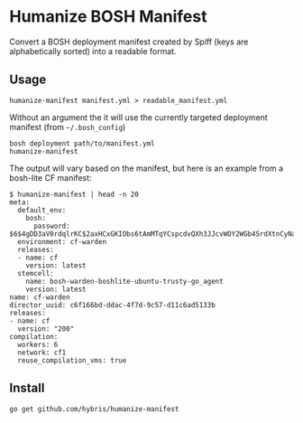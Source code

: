 Humanize BOSH Manifest
======================

Convert a BOSH deployment manifest created by Spiff (keys are alphabetically sorted) into a readable format.

Usage
-----

```
humanize-manifest manifest.yml > readable_manifest.yml
```

Without an argument the it will use the currently targeted deployment manifest (from `~/.bosh_config`\)

```
bosh deployment path/to/manifest.yml
humanize-manifest
```

The output will vary based on the manifest, but here is an example from a bosh-lite CF manifest:

```
$ humanize-manifest | head -n 20
meta:
  default_env:
    bosh:
      password: $6$4gDD3aV0rdqlrKC$2axHCxGKIObs6tAmMTqYCspcdvQXh3JJcvWOY2WGb4SrdXtnCyNaWlrf3WEqvYR2MYizEGp3kMmbpwBC6jsHt0
  environment: cf-warden
  releases:
  - name: cf
    version: latest
  stemcell:
    name: bosh-warden-boshlite-ubuntu-trusty-go_agent
    version: latest
name: cf-warden
director_uuid: c6f166bd-ddac-4f7d-9c57-d11c6ad5133b
releases:
- name: cf
  version: "200"
compilation:
  workers: 6
  network: cf1
  reuse_compilation_vms: true
```

Install
-------

```
go get github.com/hybris/humanize-manifest
```
